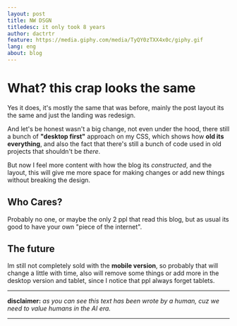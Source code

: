 ```yaml
---
layout: post
title: NW DSGN
titledesc: it only took 8 years
author: dactrtr
feature: https://media.giphy.com/media/TyQY0zTXX4x0c/giphy.gif
lang: eng
about: blog
---
```


# What? this crap looks the same

Yes it does, it's mostly the same that was before, mainly the post layout its the same and just the landing was redesign.

And let's be honest wasn't a big change, not even under the hood, there still a bunch of **"desktop first"** approach on my CSS, which shows how **old its everything**, and also the fact that there's still a bunch of code used in old projects that shouldn't be _there_.

But now I feel more content with how the blog its _constructed_, and the layout, this will give me more space for making changes or add new things without breaking the design.

## Who Cares?

Probably no one, or maybe the only 2 ppl that read this blog, but as usual its good to have your own "piece of the internet".

## The future

Im still not completely sold with the **mobile version**, so probably that will change a little with time, also will remove some things or add more in the desktop version and tablet, since I notice that ppl always forget tablets.

---

**disclaimer:** _as you can see this text has been wrote by a human, cuz we need to value humans in the AI era._

---

